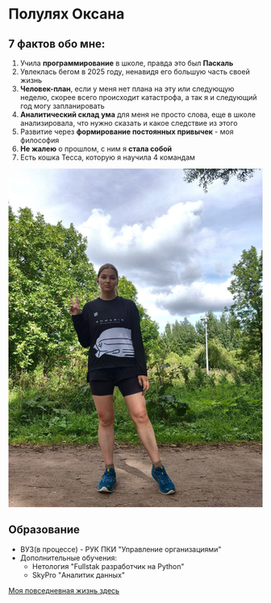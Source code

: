 # Полулях Оксана
## 7 фактов обо мне:
1. Учила **программирование** в школе, правда это был **Паскаль**
2. Увлеклась бегом в 2025 году, ненавидя его большую часть своей жизнь
3. **Человек-план**, если у меня нет плана на эту или следующую неделю, скорее всего происходит катастрофа, а так я и следующий год могу запланировать
4. **Аналитический склад ума** для меня не просто слова, еще в школе анализировала, что нужно сказать и какое следствие из этого
5. Развитие через **формирование постоянных привычек** - моя философия
6. **Не жалею** о прошлом, с ним я **стала собой**
7. Есть кошка Тесса, которую я научила 4 командам
   
![alt text](image.png)
## Образование

* ВУЗ(в процессе) - РУК ПКИ "Управление организациями"
* Дополнительные обучения:
  * Нетология "Fullstak разработчик на Python"
  * SkyPro "Аналитик данных"


[Моя повседневная жизнь здесь](https://t.me/omyflow) 




